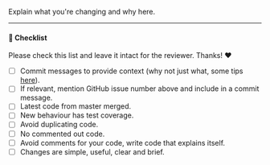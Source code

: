 
Explain what you're changing and why here.

---
#### :memo: Checklist

Please check this list and leave it intact for the reviewer. Thanks! :heart:

- [ ] Commit messages to provide context (why not just what, some tips [here](http://tbaggery.com/2008/04/19/a-note-about-git-commit-messages.html)).
- [ ] If relevant, mention GitHub issue number above and include in a commit message.
- [ ] Latest code from master merged.
- [ ] New behaviour has test coverage.
- [ ] Avoid duplicating code.
- [ ] No commented out code.
- [ ] Avoid comments for your code, write code that explains itself.
- [ ] Changes are simple, useful, clear and brief.
